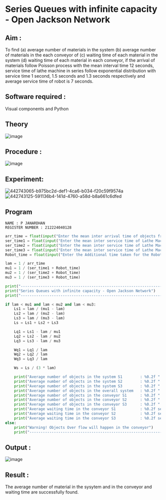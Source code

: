 # Series Queues with infinite capacity - Open Jackson Network

## Aim :
To find (a) average number of materials in the system (b) average number of materials in the each conveyor of (c) waiting time of each material in the system (d) waiting time of each material in each conveyor, if the arrival  of materials follow Poisson process with the mean interval time 12 seconds, service time of  lathe machine in series follow exponential distribution  with service time  1 second, 1.5 seconds and 1.3 seconds respectively and average service time of robot is 7 seconds.

## Software required :
Visual components and Python

## Theory

![image](https://user-images.githubusercontent.com/103921593/203239736-7b81f599-71a8-4ae7-b63e-5d98acd9ea54.png)


## Procedure :

![image](https://user-images.githubusercontent.com/103921593/203239789-bc870dce-6727-487b-a0e2-4fc3f5114889.png)


## Experiment:
![442743065-b975bc2d-def1-4ca6-b034-f20c59f9574a](https://github.com/user-attachments/assets/28fefa54-3c30-41af-af2b-f0929bade677)
![442743125-591136b4-141d-4760-a58d-b8a661c6dfed](https://github.com/user-attachments/assets/982fb50d-9e6a-46a2-8b34-211ae994f203)


## Program
```
NAME : P JANARDHAN
REGISTER NUMBER : 212224040128
```
```python
arr_time = float(input("Enter the mean inter arrival time of objects from Feeder (in secs): "))
ser_time1 = float(input("Enter the mean inter service time of Lathe Machine 1 (in secs) : "))
ser_time2 = float(input("Enter the mean inter service time of Lathe Machine 2 (in secs) : "))
ser_time3 = float(input("Enter the mean inter service time of Lathe Machine 3 (in secs) : "))
Robot_time = float(input("Enter the Additional time taken for the Robot (in secs) : "))

lam = 1 / arr_time
mu1 = 1 / (ser_time1 + Robot_time)
mu2 = 1 / (ser_time2 + Robot_time)
mu3 = 1 / (ser_time3 + Robot_time)

print("-----------------------------------------------------------------------")
print("Series Queues with infinite capacity - Open Jackson Network")
print("-----------------------------------------------------------------------")

if lam < mu1 and lam < mu2 and lam < mu3:
    Ls1 = lam / (mu1 - lam)
    Ls2 = lam / (mu2 - lam)
    Ls3 = lam / (mu3 - lam)
    Ls = Ls1 + Ls2 + Ls3

    Lq1 = Ls1 - lam / mu1
    Lq2 = Ls2 - lam / mu2
    Lq3 = Ls3 - lam / mu3

    Wq1 = Lq1 / lam
    Wq2 = Lq2 / lam
    Wq3 = Lq3 / lam

    Ws = Ls / (3 * lam)

    print("Average number of objects in the system S1        : %0.2f " % Ls1)
    print("Average number of objects in the system S2        : %0.2f " % Ls2)
    print("Average number of objects in the system S3        : %0.2f " % Ls3)
    print("Average number of objects in the overall system   : %0.2f " % Ls)
    print("Average number of objects in the conveyor S1      : %0.2f " % Lq1)
    print("Average number of objects in the conveyor S2      : %0.2f " % Lq2)
    print("Average number of objects in the conveyor S3      : %0.2f " % Lq3)
    print("Average waiting time in the conveyor S1           : %0.2f secs" % Wq1)
    print("Average waiting time in the conveyor S2           : %0.2f secs" % Wq2)
    print("Average waiting time in the conveyor S3           : %0.2f secs" % Wq3)
else:
    print("Warning! Objects Over flow will happen in the conveyor")
    print("----------------------------------------------------------------------")

```

## Output :
![image](https://github.com/user-attachments/assets/3365611b-9bd4-4569-8702-6318a590cbac)


## Result :
The average number of material in the sysytem and in the conveyor and waiting time are successfully found.
